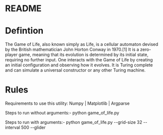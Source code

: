 # README

# Defintion
The Game of Life, also known simply as Life, is a cellular automaton devised by the British mathematician John Horton Conway in 1970.[1] It is a zero-player game, meaning that its evolution is determined by its initial state, requiring no further input. One interacts with the Game of Life by creating an initial configuration and observing how it evolves. It is Turing complete and can simulate a universal constructor or any other Turing machine.

# Rules

Requirements to use this utility:
Numpy | Matplotlib | Argparse

Steps to run without arguments:-
python game_of_life.py

Steps to run with arguments:-
python game_of_life.py --grid-size 32 --interval 500 --glider
